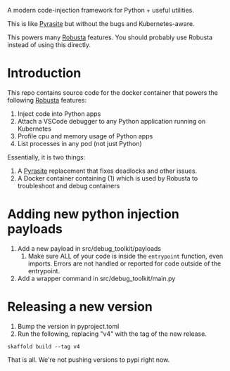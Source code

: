 A modern code-injection framework for Python + useful utilities.

This is like [Pyrasite](https://github.com/lmacken/pyrasite) but without the bugs and Kubernetes-aware.

This powers many [Robusta](http://robusta.dev/) features. You should probably use Robusta instead of using this directly.

# Introduction
This repo contains source code for the docker container that powers the following [Robusta](http://robusta.dev/) features:

1. Inject code into Python apps
2. Attach a VSCode debugger to any Python application running on Kubernetes
3. Profile cpu and memory usage of Python apps
4. List processes in any pod (not just Python)
 
Essentially, it is two things:
1. A [Pyrasite](https://github.com/lmacken/pyrasite) replacement that fixes deadlocks and other issues.
2. A Docker container containing (1) which is used by Robusta to troubleshoot and debug containers

# Adding new python injection payloads
1. Add a new payload in src/debug_toolkit/payloads
   1. Make sure ALL of your code is inside the `entrypoint` function, even imports. Errors are not handled or reported for code outside of the entrypoint.
2. Add a wrapper command in src/debug_toolkit/main.py

# Releasing a new version

1. Bump the version in pyproject.toml 
2. Run the following, replacing "v4" with the tag of the new release.

```
skaffold build --tag v4
```

That is all. We're not pushing versions to pypi right now.
